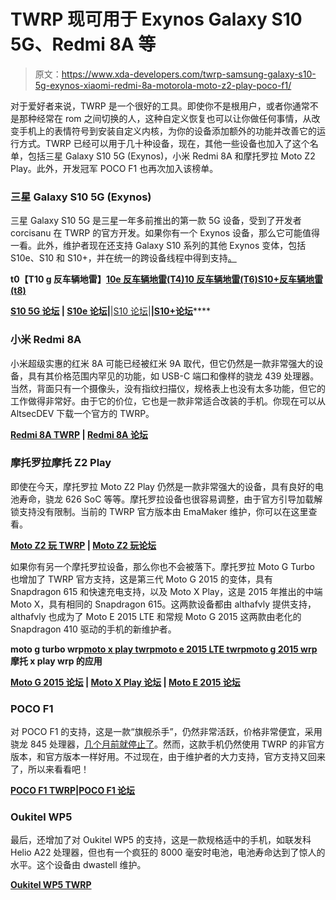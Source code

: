# TWRP 现可用于 Exynos Galaxy S10 5G、Redmi 8A 等

> 原文：<https://www.xda-developers.com/twrp-samsung-galaxy-s10-5g-exynos-xiaomi-redmi-8a-motorola-moto-z2-play-poco-f1/>

对于爱好者来说，TWRP 是一个很好的工具。即使你不是根用户，或者你通常不是那种经常在 rom 之间切换的人，这种自定义恢复也可以让你做任何事情，从改变手机上的表情符号到安装自定义内核，为你的设备添加额外的功能并改善它的运行方式。TWRP 已经可以用于几十种设备，现在，其他一些设备也加入了这个名单，包括三星 Galaxy S10 5G (Exynos)，小米 Redmi 8A 和摩托罗拉 Moto Z2 Play。此外，开发冠军 POCO F1 也再次加入该榜单。

### 三星 Galaxy S10 5G (Exynos)

三星 Galaxy S10 5G 是三星一年多前推出的第一款 5G 设备，受到了开发者 corcisanu 在 TWRP 的官方开发。如果你有一个 Exynos 设备，那么它可能值得一看。此外，维护者现在还支持 Galaxy S10 系列的其他 Exynos 变体，包括 S10e、S10 和 S10+，并在统一的跨设备线程中得到支持[。](https://forum.xda-developers.com/galaxy-s10/samsung-galaxy-s10--s10--s10-5g-cross-device-development-exynos/recovery-twrp-galaxy-s10-e-5g-exynos-t4180287)

**t0【T10 g 反车辆地雷】[10e 反车辆地雷(T4)](https://twrp.me/samsung/samsunggalaxys10e.html)[10 反车辆地雷(T6)](https://twrp.me/samsung/samsunggalaxys10.html)[S10+反车辆地雷(t8)](https://twrp.me/samsung/samsunggalaxys10plus.html)**

**[S10 5G 论坛](https://forum.xda-developers.com/galaxy-s10-5g) | [S10e 论坛](https://forum.xda-developers.com/galaxy-s10e)|**|[S10 论坛](https://forum.xda-developers.com/galaxy-s10)|**|[S10+论坛](https://forum.xda-developers.com/s10-plus)******

### 小米 Redmi 8A

小米超级实惠的红米 8A 可能已经被红米 9A 取代，但它仍然是一款非常强大的设备，具有其价格范围内罕见的功能，如 USB-C 端口和像样的骁龙 439 处理器。当然，背面只有一个摄像头，没有指纹扫描仪，规格表上也没有太多功能，但它的工作做得非常好。由于它的价位，它也是一款非常适合改装的手机。你现在可以从 AltsecDEV 下载一个官方的 TWRP。

**[Redmi 8A TWRP](https://twrp.me/xiaomi/xiaomiredmi8a.html) | [Redmi 8A 论坛](https://forum.xda-developers.com/xiaomi-redmi-8a)**

### 摩托罗拉摩托 Z2 Play

即使在今天，摩托罗拉 Moto Z2 Play 仍然是一款非常强大的设备，具有良好的电池寿命，骁龙 626 SoC 等等。摩托罗拉设备也很容易调整，由于官方引导加载解锁支持没有限制。当前的 TWRP 官方版本由 EmaMaker 维护，你可以在这里查看。

**[Moto Z2 玩 TWRP](https://twrp.me/motorola/motorolamotoz2play.html) | [Moto Z2 玩论坛](https://forum.xda-developers.com/z2-play)**

如果你有另一个摩托罗拉设备，那么你也不会被落下。摩托罗拉 Moto G Turbo 也增加了 TWRP 官方支持，这是第三代 Moto G 2015 的变体，具有 Snapdragon 615 和快速充电支持，以及 Moto X Play，这是 2015 年推出的中端 Moto X，具有相同的 Snapdragon 615。这两款设备都由 althafvly 提供支持，althafvly 也成为了 Moto E 2015 LTE 和常规 Moto G 2015 这两款由老化的 Snapdragon 410 驱动的手机的新维护者。

****moto g turbo wrp[moto x play twrp](https://twrp.me/motorola/motorolamotoxplay.html)[moto e 2015 LTE twrp](https://twrp.me/motorola/motorolamotoelte.html)[moto g 2015 wrp](https://twrp.me/motorola/motorolamotog2015.html)摩托 x play wrp 的应用****

**[Moto G 2015 论坛](https://forum.xda-developers.com/2015-moto-g) | [Moto X Play 论坛](https://forum.xda-developers.com/moto-x-play) | [Moto E 2015 论坛](https://forum.xda-developers.com/moto-e-2015)**

### POCO F1

对 POCO F1 的支持，这是一款“旗舰杀手”，仍然非常活跃，价格非常便宜，采用骁龙 845 处理器，[几个月前就停止了](https://www.xda-developers.com/twrp-samsung-galaxy-m30-galaxy-a40-huawei-p20-lite-moto-g5s-plus-drops-poco-f1-support/)。然而，这款手机仍然使用 TWRP 的非官方版本，和官方版本一样好用。不过现在，由于维护者的大力支持，官方支持又回来了，所以来看看吧！

**[POCO F1 TWRP](https://twrp.me/xiaomi/xiaomipocophonef1.html)|[POCO F1 论坛](https://forum.xda-developers.com/poco-f1)**

### Oukitel WP5

最后，还增加了对 Oukitel WP5 的支持，这是一款规格适中的手机，如联发科 Helio A22 处理器，但也有一个疯狂的 8000 毫安时电池，电池寿命达到了惊人的水平。这个设备由 dwastell 维护。

**[Oukitel WP5 TWRP](https://twrp.me/oukitel/oukitelWP5.html)**